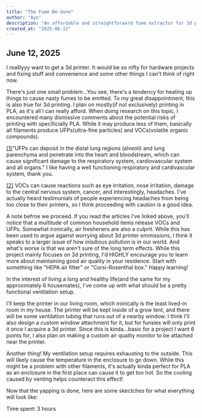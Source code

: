 ```yaml
---
title: "The Fume Be-Gone"
author: "Ayo"
description: "An affordable and straightforward fume extractor for 3d printing"
created_at: "2025-06-12"
---
```


## June 12, 2025
I realllyyy want to get a 3d printer. It would be so nifty for hardware projects and fixing stuff and convenience and some other things I can't think of right now.

There's just one small problem...You see, there's a tendency for heating up things to cause nasty fumes to be emitted. To my great disappointment, this is also true for 3d printing. I plan on mostly(if not exclusively) printing in PLA, as it's all I can really afford. When doing research on this topic, I encountered many dismissive comments about the potential risks of printing with specificially PLA. While it may produce less of them, basically all filaments produce UFPs(ultra-fine particles) and VOCs(volatile organic compounds).

[(1)](https://pmc.ncbi.nlm.nih.gov/articles/PMC7156368/)"UFPs can deposit in the distal lung regions (alveoli) and lung parenchyma and penetrate into the heart and bloodstream, which can cause significant damage to the respiratory system, cardiovascular system and all organs." I like having a well functioning respiratory and cardivascular system, thank you.

[(2)](https://www.epa.gov/indoor-air-quality-iaq/volatile-organic-compounds-impact-indoor-air-quality) VOCs can cause reactions such as eye irritation, nose irritation, damage to the central nervous system, cancer, and interestingly, headaches. I've actually heard testimonials of people experiencing headaches from being too close to their printers, so I think proceeding with caution is a good idea.

A note befroe we proceed. If you read the articles I've linked above, you'll notice that a multitude of common household items release VOCs and UFPs. Somewhat ironically, air fresheners are also a culprit. While this has been used to argue against worrying about 3d printer emmissions, I think it speaks to a larger issue of how inisdious pollution is in our world. And what's worse is that we aren't sure of the long term effects. While this project mainly focuses on 3d printing, I'd HIGHLY encourage you to learn more about maintaining good air quality in your residence. Start with something like "HEPA air filter" or "Corsi-Rosenthal box." Happy learning!

In the interest of living a long and healthy life(and the same for my approximately 6 housemates), I've come up with what should be a pretty functional ventilation setup.

I'll keep the printer in our living room, which ironically is the least lived-in room in my house. The printer will be kept inside of a grow tent, and there will be some ventilation tubing that runs out of a nearby window. I think I'll also design a custom window attachment for it, but for funsies will only print it once I acquire a 3d printer. Since this is kinda...basic for a project I want 6 points for, I also plan on making a custom air quality monitor to be attached near the printer.

Another thing! My ventilation setup requires exhausting to the outside. This will likely cause the temperature in the enclosure to go down. While this might be a problem with other filaments, it's actually kinda perfect for PLA as an enclosure in the first place can cause it to get too hot. So the cooling caused by venting helps counteract this effect!

Now that the yapping is done, here are some skectches for what everything will look like:

Time spent: 3 hours

